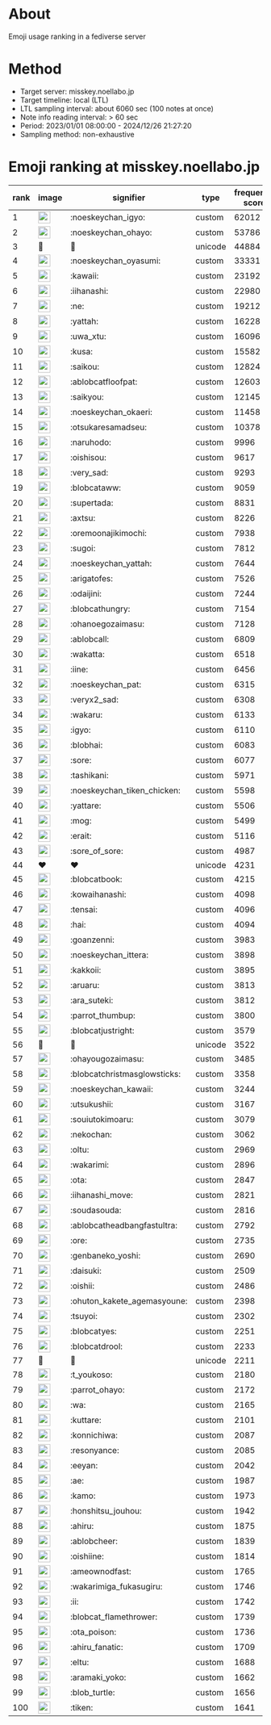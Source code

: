 # About
Emoji usage ranking in a fediverse server

# Method
- Target server: misskey.noellabo.jp
- Target timeline: local (LTL)
- LTL sampling interval: about 6060 sec (100 notes at once)
- Note info reading interval: > 60 sec
- Period: 2023/01/01 08:00:00 - 2024/12/26 21:27:20 
- Sampling method: non-exhaustive

# Emoji ranking at misskey.noellabo.jp

|rank|image|signifier|type|frequency score|
|----|----|----|----|----|
|1|<img height="24" src="https://misskey.noellabo.jp/emoji/noeskeychan_igyo.webp">|:noeskeychan_igyo:|custom|62012|
|2|<img height="24" src="https://misskey.noellabo.jp/emoji/noeskeychan_ohayo.webp">|:noeskeychan_ohayo:|custom|53786|
|3|🎉|🎉|unicode|44884|
|4|<img height="24" src="https://misskey.noellabo.jp/emoji/noeskeychan_oyasumi.webp">|:noeskeychan_oyasumi:|custom|33331|
|5|<img height="24" src="https://misskey.noellabo.jp/emoji/kawaii.webp">|:kawaii:|custom|23192|
|6|<img height="24" src="https://misskey.noellabo.jp/emoji/iihanashi.webp">|:iihanashi:|custom|22980|
|7|<img height="24" src="https://misskey.noellabo.jp/emoji/ne.webp">|:ne:|custom|19212|
|8|<img height="24" src="https://misskey.noellabo.jp/emoji/yattah.webp">|:yattah:|custom|16228|
|9|<img height="24" src="https://misskey.noellabo.jp/emoji/uwa_xtu.webp">|:uwa_xtu:|custom|16096|
|10|<img height="24" src="https://misskey.noellabo.jp/emoji/kusa.webp">|:kusa:|custom|15582|
|11|<img height="24" src="https://misskey.noellabo.jp/emoji/saikou.webp">|:saikou:|custom|12824|
|12|<img height="24" src="https://misskey.noellabo.jp/emoji/ablobcatfloofpat.webp">|:ablobcatfloofpat:|custom|12603|
|13|<img height="24" src="https://misskey.noellabo.jp/emoji/saikyou.webp">|:saikyou:|custom|12145|
|14|<img height="24" src="https://misskey.noellabo.jp/emoji/noeskeychan_okaeri.webp">|:noeskeychan_okaeri:|custom|11458|
|15|<img height="24" src="https://misskey.noellabo.jp/emoji/otsukaresamadseu.webp">|:otsukaresamadseu:|custom|10378|
|16|<img height="24" src="https://misskey.noellabo.jp/emoji/naruhodo.webp">|:naruhodo:|custom|9996|
|17|<img height="24" src="https://misskey.noellabo.jp/emoji/oishisou.webp">|:oishisou:|custom|9617|
|18|<img height="24" src="https://misskey.noellabo.jp/emoji/very_sad.webp">|:very_sad:|custom|9293|
|19|<img height="24" src="https://misskey.noellabo.jp/emoji/blobcataww.webp">|:blobcataww:|custom|9059|
|20|<img height="24" src="https://misskey.noellabo.jp/emoji/supertada.webp">|:supertada:|custom|8831|
|21|<img height="24" src="https://misskey.noellabo.jp/emoji/axtsu.webp">|:axtsu:|custom|8226|
|22|<img height="24" src="https://misskey.noellabo.jp/emoji/oremoonajikimochi.webp">|:oremoonajikimochi:|custom|7938|
|23|<img height="24" src="https://misskey.noellabo.jp/emoji/sugoi.webp">|:sugoi:|custom|7812|
|24|<img height="24" src="https://misskey.noellabo.jp/emoji/noeskeychan_yattah.webp">|:noeskeychan_yattah:|custom|7644|
|25|<img height="24" src="https://misskey.noellabo.jp/emoji/arigatofes.webp">|:arigatofes:|custom|7526|
|26|<img height="24" src="https://misskey.noellabo.jp/emoji/odaijini.webp">|:odaijini:|custom|7244|
|27|<img height="24" src="https://misskey.noellabo.jp/emoji/blobcathungry.webp">|:blobcathungry:|custom|7154|
|28|<img height="24" src="https://misskey.noellabo.jp/emoji/ohanoegozaimasu.webp">|:ohanoegozaimasu:|custom|7128|
|29|<img height="24" src="https://misskey.noellabo.jp/emoji/ablobcall.webp">|:ablobcall:|custom|6809|
|30|<img height="24" src="https://misskey.noellabo.jp/emoji/wakatta.webp">|:wakatta:|custom|6518|
|31|<img height="24" src="https://misskey.noellabo.jp/emoji/iine.webp">|:iine:|custom|6456|
|32|<img height="24" src="https://misskey.noellabo.jp/emoji/noeskeychan_pat.webp">|:noeskeychan_pat:|custom|6315|
|33|<img height="24" src="https://misskey.noellabo.jp/emoji/veryx2_sad.webp">|:veryx2_sad:|custom|6308|
|34|<img height="24" src="https://misskey.noellabo.jp/emoji/wakaru.webp">|:wakaru:|custom|6133|
|35|<img height="24" src="https://misskey.noellabo.jp/emoji/igyo.webp">|:igyo:|custom|6110|
|36|<img height="24" src="https://misskey.noellabo.jp/emoji/blobhai.webp">|:blobhai:|custom|6083|
|37|<img height="24" src="https://misskey.noellabo.jp/emoji/sore.webp">|:sore:|custom|6077|
|38|<img height="24" src="https://misskey.noellabo.jp/emoji/tashikani.webp">|:tashikani:|custom|5971|
|39|<img height="24" src="https://misskey.noellabo.jp/emoji/noeskeychan_tiken_chicken.webp">|:noeskeychan_tiken_chicken:|custom|5598|
|40|<img height="24" src="https://misskey.noellabo.jp/emoji/yattare.webp">|:yattare:|custom|5506|
|41|<img height="24" src="https://misskey.noellabo.jp/emoji/mog.webp">|:mog:|custom|5499|
|42|<img height="24" src="https://misskey.noellabo.jp/emoji/erait.webp">|:erait:|custom|5116|
|43|<img height="24" src="https://misskey.noellabo.jp/emoji/sore_of_sore.webp">|:sore_of_sore:|custom|4987|
|44|❤|❤|unicode|4231|
|45|<img height="24" src="https://misskey.noellabo.jp/emoji/blobcatbook.webp">|:blobcatbook:|custom|4215|
|46|<img height="24" src="https://misskey.noellabo.jp/emoji/kowaihanashi.webp">|:kowaihanashi:|custom|4098|
|47|<img height="24" src="https://misskey.noellabo.jp/emoji/tensai.webp">|:tensai:|custom|4096|
|48|<img height="24" src="https://misskey.noellabo.jp/emoji/hai.webp">|:hai:|custom|4094|
|49|<img height="24" src="https://misskey.noellabo.jp/emoji/goanzenni.webp">|:goanzenni:|custom|3983|
|50|<img height="24" src="https://misskey.noellabo.jp/emoji/noeskeychan_ittera.webp">|:noeskeychan_ittera:|custom|3898|
|51|<img height="24" src="https://misskey.noellabo.jp/emoji/kakkoii.webp">|:kakkoii:|custom|3895|
|52|<img height="24" src="https://misskey.noellabo.jp/emoji/aruaru.webp">|:aruaru:|custom|3813|
|53|<img height="24" src="https://misskey.noellabo.jp/emoji/ara_suteki.webp">|:ara_suteki:|custom|3812|
|54|<img height="24" src="https://misskey.noellabo.jp/emoji/parrot_thumbup.webp">|:parrot_thumbup:|custom|3800|
|55|<img height="24" src="https://misskey.noellabo.jp/emoji/blobcatjustright.webp">|:blobcatjustright:|custom|3579|
|56|🍗|🍗|unicode|3522|
|57|<img height="24" src="https://misskey.noellabo.jp/emoji/ohayougozaimasu.webp">|:ohayougozaimasu:|custom|3485|
|58|<img height="24" src="https://misskey.noellabo.jp/emoji/blobcatchristmasglowsticks.webp">|:blobcatchristmasglowsticks:|custom|3358|
|59|<img height="24" src="https://misskey.noellabo.jp/emoji/noeskeychan_kawaii.webp">|:noeskeychan_kawaii:|custom|3244|
|60|<img height="24" src="https://misskey.noellabo.jp/emoji/utsukushii.webp">|:utsukushii:|custom|3167|
|61|<img height="24" src="https://misskey.noellabo.jp/emoji/souiutokimoaru.webp">|:souiutokimoaru:|custom|3079|
|62|<img height="24" src="https://misskey.noellabo.jp/emoji/nekochan.webp">|:nekochan:|custom|3062|
|63|<img height="24" src="https://misskey.noellabo.jp/emoji/oltu.webp">|:oltu:|custom|2969|
|64|<img height="24" src="https://misskey.noellabo.jp/emoji/wakarimi.webp">|:wakarimi:|custom|2896|
|65|<img height="24" src="https://misskey.noellabo.jp/emoji/ota.webp">|:ota:|custom|2847|
|66|<img height="24" src="https://misskey.noellabo.jp/emoji/iihanashi_move.webp">|:iihanashi_move:|custom|2821|
|67|<img height="24" src="https://misskey.noellabo.jp/emoji/soudasouda.webp">|:soudasouda:|custom|2816|
|68|<img height="24" src="https://misskey.noellabo.jp/emoji/ablobcatheadbangfastultra.webp">|:ablobcatheadbangfastultra:|custom|2792|
|69|<img height="24" src="https://misskey.noellabo.jp/emoji/ore.webp">|:ore:|custom|2735|
|70|<img height="24" src="https://misskey.noellabo.jp/emoji/genbaneko_yoshi.webp">|:genbaneko_yoshi:|custom|2690|
|71|<img height="24" src="https://misskey.noellabo.jp/emoji/daisuki.webp">|:daisuki:|custom|2509|
|72|<img height="24" src="https://misskey.noellabo.jp/emoji/oishii.webp">|:oishii:|custom|2486|
|73|<img height="24" src="https://misskey.noellabo.jp/emoji/ohuton_kakete_agemasyoune.webp">|:ohuton_kakete_agemasyoune:|custom|2398|
|74|<img height="24" src="https://misskey.noellabo.jp/emoji/tsuyoi.webp">|:tsuyoi:|custom|2302|
|75|<img height="24" src="https://misskey.noellabo.jp/emoji/blobcatyes.webp">|:blobcatyes:|custom|2251|
|76|<img height="24" src="https://misskey.noellabo.jp/emoji/blobcatdrool.webp">|:blobcatdrool:|custom|2233|
|77|👀|👀|unicode|2211|
|78|<img height="24" src="https://misskey.noellabo.jp/emoji/t_youkoso.webp">|:t_youkoso:|custom|2180|
|79|<img height="24" src="https://misskey.noellabo.jp/emoji/parrot_ohayo.webp">|:parrot_ohayo:|custom|2172|
|80|<img height="24" src="https://misskey.noellabo.jp/emoji/wa.webp">|:wa:|custom|2165|
|81|<img height="24" src="https://misskey.noellabo.jp/emoji/kuttare.webp">|:kuttare:|custom|2101|
|82|<img height="24" src="https://misskey.noellabo.jp/emoji/konnichiwa.webp">|:konnichiwa:|custom|2087|
|83|<img height="24" src="https://misskey.noellabo.jp/emoji/resonyance.webp">|:resonyance:|custom|2085|
|84|<img height="24" src="https://misskey.noellabo.jp/emoji/eeyan.webp">|:eeyan:|custom|2042|
|85|<img height="24" src="https://misskey.noellabo.jp/emoji/ae.webp">|:ae:|custom|1987|
|86|<img height="24" src="https://misskey.noellabo.jp/emoji/kamo.webp">|:kamo:|custom|1973|
|87|<img height="24" src="https://misskey.noellabo.jp/emoji/honshitsu_jouhou.webp">|:honshitsu_jouhou:|custom|1942|
|88|<img height="24" src="https://misskey.noellabo.jp/emoji/ahiru.webp">|:ahiru:|custom|1875|
|89|<img height="24" src="https://misskey.noellabo.jp/emoji/ablobcheer.webp">|:ablobcheer:|custom|1839|
|90|<img height="24" src="https://misskey.noellabo.jp/emoji/oishiine.webp">|:oishiine:|custom|1814|
|91|<img height="24" src="https://misskey.noellabo.jp/emoji/ameownodfast.webp">|:ameownodfast:|custom|1765|
|92|<img height="24" src="https://misskey.noellabo.jp/emoji/wakarimiga_fukasugiru.webp">|:wakarimiga_fukasugiru:|custom|1746|
|93|<img height="24" src="https://misskey.noellabo.jp/emoji/ii.webp">|:ii:|custom|1742|
|94|<img height="24" src="https://misskey.noellabo.jp/emoji/blobcat_flamethrower.webp">|:blobcat_flamethrower:|custom|1739|
|95|<img height="24" src="https://misskey.noellabo.jp/emoji/ota_poison.webp">|:ota_poison:|custom|1736|
|96|<img height="24" src="https://misskey.noellabo.jp/emoji/ahiru_fanatic.webp">|:ahiru_fanatic:|custom|1709|
|97|<img height="24" src="https://misskey.noellabo.jp/emoji/eltu.webp">|:eltu:|custom|1688|
|98|<img height="24" src="https://misskey.noellabo.jp/emoji/aramaki_yoko.webp">|:aramaki_yoko:|custom|1662|
|99|<img height="24" src="https://misskey.noellabo.jp/emoji/blob_turtle.webp">|:blob_turtle:|custom|1656|
|100|<img height="24" src="https://misskey.noellabo.jp/emoji/tiken.webp">|:tiken:|custom|1641|
